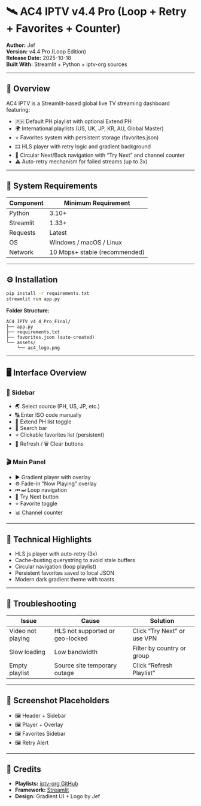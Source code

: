 # 🛰️ AC4 IPTV v4.4 Pro (Loop + Retry + Favorites + Counter)

**Author:** Jef  
**Version:** v4.4 Pro (Loop Edition)  
**Release Date:** 2025-10-18  
**Built With:** Streamlit + Python + iptv-org sources

---

## 🎯 Overview
AC4 IPTV is a Streamlit-based global live TV streaming dashboard featuring:
- 🇵🇭 Default PH playlist with optional Extend PH
- 🌍 International playlists (US, UK, JP, KR, AU, Global Master)
- ⭐ Favorites system with persistent storage (favorites.json)
- 🎞️ HLS player with retry logic and gradient background
- 🔁 Circular Next/Back navigation with “Try Next” and channel counter
- ⚠️ Auto-retry mechanism for failed streams (up to 3x)

---

## 🧰 System Requirements

| Component | Minimum Requirement |
|------------|---------------------|
| Python | 3.10+ |
| Streamlit | 1.33+ |
| Requests | Latest |
| OS | Windows / macOS / Linux |
| Network | 10 Mbps+ stable (recommended) |

---

## ⚙️ Installation

```bash
pip install -r requirements.txt
streamlit run app.py
```

**Folder Structure:**
```
AC4_IPTV_v4_4_Pro_Final/
├── app.py
├── requirements.txt
├── favorites.json (auto-created)
└── assets/
    └── ac4_logo.png
```

---

## 🖥️ Interface Overview

### 🧭 Sidebar
- 🌏 Select source (PH, US, JP, etc.)
- 🔠 Enter ISO code manually
- 🧩 Extend PH list toggle
- 🔎 Search bar
- ⭐ Clickable favorites list (persistent)
- 🔄 Refresh / 🗑 Clear buttons

### 🎬 Main Panel
- ▶ Gradient player with overlay
- ⚙ Fade-in “Now Playing” overlay
- ⏮ ⏭ Loop navigation
- 🔄 Try Next button
- ⭐ Favorite toggle
- 📊 Channel counter

---

## 🧩 Technical Highlights

- HLS.js player with auto-retry (3x)
- Cache-busting querystring to avoid stale buffers
- Circular navigation (loop playlist)
- Persistent favorites saved to local JSON
- Modern dark gradient theme with toasts

---

## 🧪 Troubleshooting

| Issue | Cause | Solution |
|--------|--------|-----------|
| Video not playing | HLS not supported or geo-locked | Click “Try Next” or use VPN |
| Slow loading | Low bandwidth | Filter by country or group |
| Empty playlist | Source site temporary outage | Click “Refresh Playlist” |

---

## 📸 Screenshot Placeholders

- 🖼️ Header + Sidebar
- 🖼️ Player + Overlay
- 🖼️ Favorites Sidebar
- 🖼️ Retry Alert

---

## 💬 Credits
- **Playlists:** [iptv-org GitHub](https://github.com/iptv-org/iptv)
- **Framework:** [Streamlit](https://streamlit.io)
- **Design:** Gradient UI + Logo by Jef

